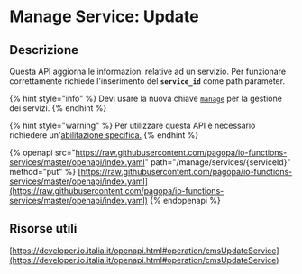 # Manage Service: Update

## Descrizione

Questa API aggiorna le informazioni relative ad un servizio. Per funzionare correttamente richiede l'inserimento del **`service_id`** come path parameter.

{% hint style="info" %}
Devi usare la nuova chiave [`manage`](../../funzionalita/pubblicare-un-servizio/chiave-manage/chiave-manage.md) per la gestione dei servizi.&#x20;
{% endhint %}

{% hint style="warning" %}
Per utilizzare questa API è necessario richiedere un'[abilitazione specifica.](../../abilitazioni/gestione-dei-servizi.md)
{% endhint %}

{% openapi src="https://raw.githubusercontent.com/pagopa/io-functions-services/master/openapi/index.yaml" path="/manage/services/{serviceId}" method="put" %}
[https://raw.githubusercontent.com/pagopa/io-functions-services/master/openapi/index.yaml](https://raw.githubusercontent.com/pagopa/io-functions-services/master/openapi/index.yaml)
{% endopenapi %}

## Risorse utili

[https://developer.io.italia.it/openapi.html#operation/cmsUpdateService](https://developer.io.italia.it/openapi.html#operation/cmsUpdateService)
